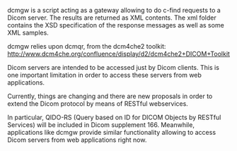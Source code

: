 dcmgw is a script acting as a gateway allowing to do c-find requests to a Dicom server.
The results are returned as XML contents. The xml folder contains the XSD specification
of the response messages as well as some XML samples.

dcmgw relies upon dcmqr, from the dcm4che2 toolkit:
http://www.dcm4che.org/confluence/display/d2/dcm4che2+DICOM+Toolkit

Dicom servers are intended to be accessed just by Dicom clients. This is one important limitation in order to access
these servers from web applications.

Currently, things are changing and there are new proposals in order to extend the Dicom protocol by means of
RESTful webservices.

In particular, QIDO-RS (Query based on ID for DICOM Objects by RESTful Services) will be included
in Dicom supplement 166. Meanwhile, applications like dcmgw provide similar functionality allowing
to access Dicom servers from web applications right now.
